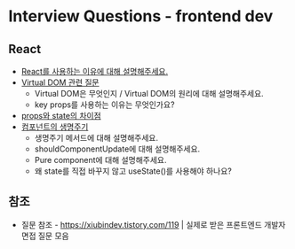 # Interview Questions - frontend dev

## React

- [React를 사용하는 이유에 대해 설명해주세요.](./React/React를-사용하는-이유.md)
- [Virtual DOM 관련 질문](./React/Virtual-DOM.md)
  - Virtual DOM은 무엇인지 / Virtual DOM의 원리에 대해 설명해주세요.
  - key props를 사용하는 이유는 무엇인가요?
- [props와 state의 차이점](./React/props와-state의-차이점.md)
- [컴포넌트의 생명주기](./React/컴포넌트-생명주기.md)
  - 생명주기 메서드에 대해 설명해주세요.
  - shouldComponentUpdate에 대해 설명해주세요.
  - Pure component에 대해 설명해주세요.
  - 왜 state를 직접 바꾸지 않고 useState()를 사용해야 하나요?

## 참조

- 질문 참조 - https://xiubindev.tistory.com/119 | 실제로 받은 프론트엔드 개발자 면접 질문 모음

